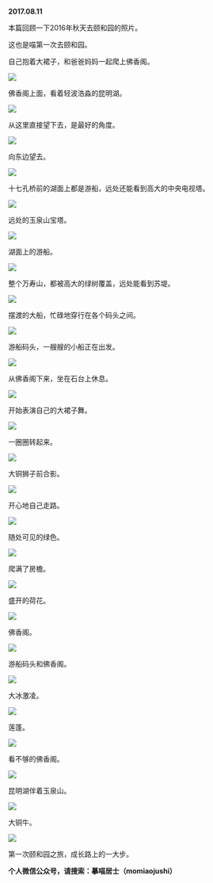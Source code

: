 
          
**2017.08.11**

本篇回顾一下2016年秋天去颐和园的照片。

这也是喵第一次去颐和园。

自己抱着大裙子，和爸爸妈妈一起爬上佛香阁。


![](http://wx3.sinaimg.cn/large/627d9660ly1fifdiq1mboj20yg0mz797.jpg)


佛香阁上面，看着轻波浩淼的昆明湖。


![](http://wx3.sinaimg.cn/large/627d9660ly1fifdisc68sj20yg0mzjuh.jpg)


从这里直接望下去，是最好的角度。


![](http://wx3.sinaimg.cn/large/627d9660ly1fifdiqfmghj20yg0mz43d.jpg)


向东边望去。


![](http://wx3.sinaimg.cn/large/627d9660ly1fifdiq8b8tj20yg0mzq6l.jpg)


十七孔桥前的湖面上都是游船，远处还能看到高大的中央电视塔。


![](http://wx3.sinaimg.cn/large/627d9660ly1fifdisjdm4j20yg0mztd5.jpg)


远处的玉泉山宝塔。


![](http://wx3.sinaimg.cn/large/627d9660ly1fifdiog2j6j20yg0mzdki.jpg)


湖面上的游船。


![](http://wx3.sinaimg.cn/large/627d9660ly1fifdipgiokj20yg0mztbq.jpg)


整个万寿山，都被高大的绿树覆盖，远处能看到苏堤。


![](http://wx3.sinaimg.cn/large/627d9660ly1fifdip36zlj20yg0mzqa8.jpg)


摆渡的大船，忙碌地穿行在各个码头之间。


![](http://wx3.sinaimg.cn/large/627d9660ly1fifdirqui6j20yg0mzn19.jpg)


游船码头，一艘艘的小船正在出发。


![](http://wx3.sinaimg.cn/large/627d9660ly1fifdip9n6pj20yg0mzjwl.jpg)


从佛香阁下来，坐在石台上休息。


![](http://wx3.sinaimg.cn/large/627d9660ly1fifdiptzh5j20yg0mzdil.jpg)


开始表演自己的大裙子舞。


![](http://wx3.sinaimg.cn/large/627d9660ly1fifdirbnj9j20yg0mz781.jpg)


一圈圈转起来。


![](http://wx3.sinaimg.cn/large/627d9660ly1fifdis5bu4j20yg0mz77r.jpg)


大铜狮子前合影。


![](http://wx3.sinaimg.cn/large/627d9660ly1fifdir0n0qj20yg0mzdlm.jpg)


开心地自己走路。


![](http://wx3.sinaimg.cn/large/627d9660ly1fifdispo7fj20yg0mz42k.jpg)


随处可见的绿色。


![](http://wx3.sinaimg.cn/large/627d9660ly1fifdir70g1j20yg0mzaft.jpg)


爬满了房檐。


![](http://wx3.sinaimg.cn/large/627d9660ly1fifdiowi4yj20yg0mzwi9.jpg)


盛开的荷花。


![](http://wx3.sinaimg.cn/large/627d9660ly1fifdinz3tcj20yg0mzmzh.jpg)


佛香阁。


![](http://wx3.sinaimg.cn/large/627d9660ly1fifdiryjmmj20yg0mztel.jpg)


游船码头和佛香阁。


![](http://wx3.sinaimg.cn/large/627d9660ly1fifdiquup7j20yg0mzdla.jpg)


大冰激凌。


![](http://wx3.sinaimg.cn/large/627d9660ly1fifdirk328j20yg0mz0w4.jpg)


莲蓬。


![](http://wx3.sinaimg.cn/large/627d9660ly1fifdiob90vj20yg0mzdif.jpg)


看不够的佛香阁。


![](http://wx3.sinaimg.cn/large/627d9660ly1fifdiom0dtj20yg0mzn1j.jpg)


昆明湖伴着玉泉山。


![](http://wx3.sinaimg.cn/large/627d9660ly1fifdipneurj20yg0mzq7p.jpg)


大铜牛。


![](http://wx3.sinaimg.cn/large/627d9660ly1fifdiqmeq2j20yg0mzgqq.jpg)


第一次颐和园之旅，成长路上的一大步。


**个人微信公众号，请搜索：摹喵居士（momiaojushi）**

        